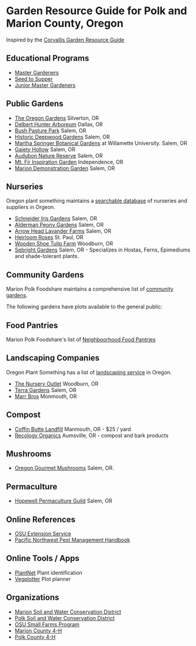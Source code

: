 # Garden Resource Guide for Polk and Marion County, Oregon

Inspired by the [Corvallis Garden Resource Guide](https://sustainablecorvallis.org/what-we-do/action-teams/food/garden-resource-guide/)

## Educational Programs

* [Master Gardeners](https://extension.oregonstate.edu/mg)
* [Seed to Supper](https://extension.oregonstate.edu/seed-supper)
* [Junior Master Gardeners](https://jmgkids.us)

## Public Gardens 

* [The Oregon Gardens](http://www.oregongarden.org/) Silverton, OR
* [Delbert Hunter Arboreum](http://www.delberthunterarboretum.org/) Dallas, OR
* [Bush Pasture Park](https://www.cityofsalem.net/Home/Components/FacilityDirectory/FacilityDirectory/85/599) Salem, OR
* [Historic Deepwood Gardens](https://www.historicdeepwoodestate.org/) Salem, OR
* [Martha Springer Botanical Gardens](https://en.wikipedia.org/wiki/Martha_Springer_Botanical_Garden) at Willamette University. Salem, OR
* [Gaiety Hollow](https://lordschryver.org/gaiety-hollow/) Salem, OR
* [Audubon Nature Reserve](https://www.salemaudubon.org/nature-reserve) Salem, OR
* [Mt. Fir Inspiration Garden](https://www.ci.independence.or.us/mt-fir-park-inspiration-garden/) Independence, OR
* [Marion Demonstration Garden](https://marioncomga.org/demonstration-garden/) Salem, OR

## Nurseries 
Oregon plant something maintains a [searchable database](https://plantsomethingoregon.com/find/wpbdp_category/1garden-centers-specialty-nurseries/) of nurseries and suppliers in Orgeon. 

* [Schneider Iris Gardens](http://www.schreinersgardens.com/) Salem, OR
* [Alderman Peony Gardens](http://peonyparadise.com/) Salem, OR
* [Arrow Head Lavander Farms](https://www.arrowheadlavender.com) Salem, OR
* [Heirloom Roses](http://www.heirloomroses.com/) St. Paul, OR
* [Wooden Shoe Tulip Farm](https://www.woodenshoe.com/) Woodburn, OR
* [Sebright Gardens](https://www.sebrightgardens.com) Salem, OR - Specializes in Hostas, Ferns, Epimediums and shade-tolerant plants.

## Community Gardens 

Marion Polk Foodshare maintains a comprehensive list of [community gardens](https://marionpolkfoodshare.org/programs/community-gardens/find-a-garden/). 

The following gardens have plots available to the general public:

## Food Pantries

Marion Polk Foodshare's list of [Neighboorhood Food Pantries](https://marionpolkfoodshare.org/get-help/)

## Landscaping Companies

Oregon Plant Something has a list of [landscaping service](https://plantsomethingoregon.com/find-landscapers/) in Oregon.

* [The Nursery Outlet](https://thenurseryoutlet.us) Woodburn, OR
* [Terra Gardens](https://www.terragardens.net) Salem, OR
* [Marr Bros](http://www.marrbrosbark.com/) Monmouth, OR

## Compost

* [Coffin Butte Landfill](https://coffinbuttelandfill.com) Manmouth, OR - $25 / yard
* [Recology Organics](https://www.recology.com/recology-western-oregon/organics-aumsville/) Aumsville, OR - compost and bark products

## Mushrooms

* [Oregon Gourmet Mushrooms](https://orgourmetmushrooms.com) Salem, OR. 

## Permaculture

* [Hopewell Permaculture Guild](https://www.hopewellhub.com/hopewell-permaculture-guild.html) Salem, OR

## Online References

* [OSU Extension Service](https://extension.oregonstate.edu)
* [Pacific Northwest Pest Management Handbook](http://pnwhandbooks.org)

## Online Tools / Apps

* [PlantNet](https://plantnet.org/en/) Plant identification
* [Vegplotter](https://vegplotter.com) Plot planner

## Organizations

* [Marion Soil and Water Conservation District](https://www.marionswcd.net)
* [Polk Soil and Water Conservation District](http://polkswcd.com)
* [OSU Small Farms Program](https://smallfarms.oregonstate.edu)
* [Marion County 4-H](https://extension.oregonstate.edu/4h/marion)
* [Polk County 4-H](https://extension.oregonstate.edu/4h/polk)
